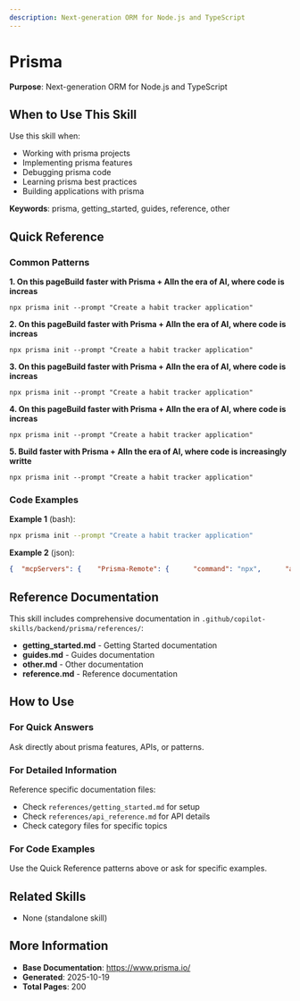 ```yaml
---
description: Next-generation ORM for Node.js and TypeScript
---
```


# Prisma

**Purpose**: Next-generation ORM for Node.js and TypeScript

## When to Use This Skill

Use this skill when:
- Working with prisma projects
- Implementing prisma features
- Debugging prisma code
- Learning prisma best practices
- Building applications with prisma

**Keywords**: prisma, getting_started, guides, reference, other

## Quick Reference

### Common Patterns

**1. On this pageBuild faster with Prisma + AIIn the era of AI, where code is increas**

```
npx prisma init --prompt "Create a habit tracker application"
```

**2. On this pageBuild faster with Prisma + AIIn the era of AI, where code is increas**

```
npx prisma init --prompt "Create a habit tracker application"
```

**3. On this pageBuild faster with Prisma + AIIn the era of AI, where code is increas**

```
npx prisma init --prompt "Create a habit tracker application"
```

**4. On this pageBuild faster with Prisma + AIIn the era of AI, where code is increas**

```
npx prisma init --prompt "Create a habit tracker application"
```

**5. Build faster with Prisma + AIIn the era of AI, where code is increasingly writte**

```
npx prisma init --prompt "Create a habit tracker application"
```

### Code Examples

**Example 1** (bash):
```bash
npx prisma init --prompt "Create a habit tracker application"
```

**Example 2** (json):
```json
{  "mcpServers": {    "Prisma-Remote": {      "command": "npx",      "args": ["-y", "mcp-remote", "https://mcp.prisma.io/mcp"]    }  }}
```

## Reference Documentation

This skill includes comprehensive documentation in `.github/copilot-skills/backend/prisma/references/`:

- **getting_started.md** - Getting Started documentation
- **guides.md** - Guides documentation
- **other.md** - Other documentation
- **reference.md** - Reference documentation

## How to Use

### For Quick Answers
Ask directly about prisma features, APIs, or patterns.

### For Detailed Information
Reference specific documentation files:
- Check `references/getting_started.md` for setup
- Check `references/api_reference.md` for API details
- Check category files for specific topics

### For Code Examples
Use the Quick Reference patterns above or ask for specific examples.

## Related Skills

- None (standalone skill)

## More Information

- **Base Documentation**: https://www.prisma.io/
- **Generated**: 2025-10-19
- **Total Pages**: 200
